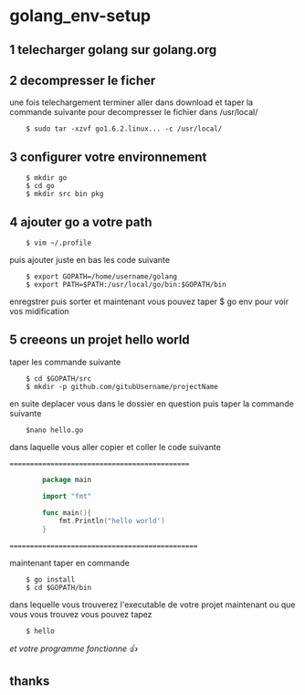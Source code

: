 # golang_env-setup 





## 1 telecharger golang sur golang.org
## 2 decompresser le ficher
une fois telechargement terminer aller dans download et taper la commande suivante pour decompresser le
fichier dans /usr/local/ 
```shell
	$ sudo tar -xzvf go1.6.2.linux... -c /usr/local/
```
## 3 configurer votre environnement
```shell
	$ mkdir go
	$ cd go
	$ mkdir src bin pkg
```	
## 4 ajouter go a votre path
```shell
	$ vim ~/.profile
```
puis ajouter juste en bas les code suivante

```shell
	$ export GOPATH=/home/username/golang
	$ export PATH=$PATH:/usr/local/go/bin:$GOPATH/bin
```
enregstrer puis sorter
et maintenant vous pouvez taper $ go env pour voir vos midification

## 5 creeons un projet hello world
taper les commande suivante
```shell
	$ cd $GOPATH/src
	$ mkdir -p github.com/gitubUsername/projectName
```
en suite deplacer vous dans le dossier en question puis taper la commande suivante
```shell
	$nano hello.go
```
dans laquelle vous aller copier et coller le code suivante

	============================================
```go
		package main

		import "fmt"

		func main(){
			fmt.Println("hello world')
		}
```
	==============================================
maintenant taper en commande
```shell
	$ go install
	$ cd $GOPATH/bin
```
dans lequelle vous trouverez l'executable de votre projet
maintenant ou que vous vous trouvez vous pouvez tapez
```shell
	$ hello
```
*et votre programme fonctionne :+1:*





## thanks




